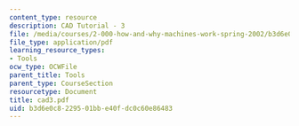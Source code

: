 ```yaml
---
content_type: resource
description: CAD Tutorial - 3
file: /media/courses/2-000-how-and-why-machines-work-spring-2002/b3d6e0c8229501bbe40fdc0c60e86483_cad3.pdf
file_type: application/pdf
learning_resource_types:
- Tools
ocw_type: OCWFile
parent_title: Tools
parent_type: CourseSection
resourcetype: Document
title: cad3.pdf
uid: b3d6e0c8-2295-01bb-e40f-dc0c60e86483
---
```

